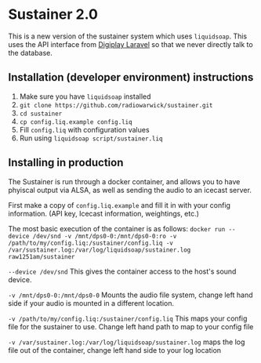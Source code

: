 # Sustainer 2.0

This is a new version of the sustainer system which uses `liquidsoap`. This uses the API interface from [Digiplay Laravel](https://github.com/radiowarwick/digiplay-laravel/) so that we never directly talk to the database.

## Installation (developer environment) instructions

1. Make sure you have `liquidsoap` installed
2. `git clone https://github.com/radiowarwick/sustainer.git`
3. `cd sustainer`
4. `cp config.liq.example config.liq`
5. Fill `config.liq` with configuration values
6. Run using `liquidsoap script/sustainer.liq`

## Installing in production

The Sustainer is run through a docker container, and allows you to have phyiscal output via ALSA, as well as sending the audio to an icecast server.

First make a copy of `config.liq.example` and fill it in with your config information. (API key, Icecast information, weightings, etc.)

The most basic execution of the container is as follows:
`docker run --device /dev/snd -v /mnt/dps0-0:/mnt/dps0-0:ro -v /path/to/my/config.liq:/sustainer/config.liq -v /var/sustainer.log:/var/log/liquidsoap/sustainer.log raw1251am/sustainer`

`--device /dev/snd` This gives the container access to the host's sound device.

`-v /mnt/dps0-0:/mnt/dps0-0` Mounts the audio file system, change left hand side if your audio is mounted in a different location.

`-v /path/to/my/config.liq:/sustainer/config.liq` This maps your config file for the sustainer to use. Change left hand path to map to your config file

`-v /var/sustainer.log:/var/log/liquidsoap/sustainer.log` maps the log file out of the container, change left hand side to your log location